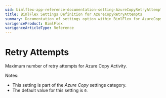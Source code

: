 ```yaml
---
uid: bimlflex-app-reference-documentation-setting-AzureCopyRetryAttempts
title: BimlFlex Settings Definition for AzureCopyRetryAttempts
summary: Documentation of settings option within BimlFlex for AzureCopyRetryAttempts
varigenceProduct: BimlFlex
varigenceArticleType: Reference
---
```


# Retry Attempts

Maximum number of retry attempts for Azure Copy Activity.

Notes:

* This setting is part of the *Azure Copy* settings category.
* The default value for this setting is `0`.
